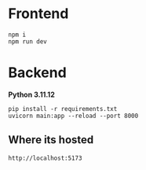 # Frontend
```
npm i
npm run dev
```



# Backend

**Python 3.11.12**

```
pip install -r requirements.txt
uvicorn main:app --reload --port 8000
```

## Where its hosted

```
http://localhost:5173
```
